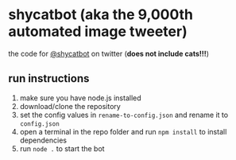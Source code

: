 # shycatbot (aka the 9,000th automated image tweeter)

the code for [@shycatbot](https://twitter.com/shycatbot) on twitter (**does not include cats!!!**)

## run instructions
1. make sure you have node.js installed
2. download/clone the repository
3. set the config values in `rename-to-config.json` and rename it to `config.json`
4. open a terminal in the repo folder and run `npm install` to install dependencies
5. run `node .` to start the bot